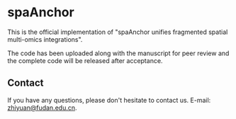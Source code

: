 # spaAnchor
This is the official implementation of "spaAnchor unifies fragmented spatial multi-omics integrations".

The code has been uploaded along with the manuscript for peer review and the complete code will be released after acceptance.

## Contact
If you have any questions, please don't hesitate to contact us. E-mail: [zhiyuan@fudan.edu.cn](mailto:zhiyuan@fudan.edu.cn).
